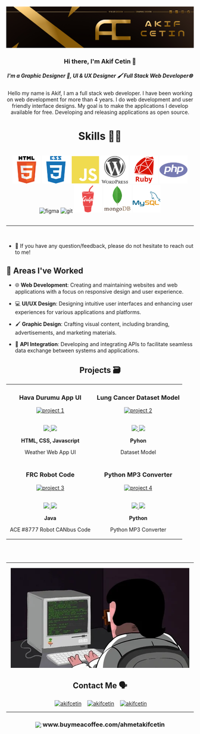 

<p align="center">
  <a href="https://www.github.com/ahmetakifcetin/" target="_blank" rel="noreferrer"><img src="./assets/banner.jpg" alt="my banner"></a>
</p>

<h3 align="center">
Hi there, I'm Akif Cetin 👋
</h3>


<h5 align="center">I'm a Graphic Designer 🎨, UI & UX Designer 🖌️ Full Stack Web Developer🌐</h5>

<p align="center">
Hello my name is Akif, I am a full stack web developer. I have been working on web development for more than 4 years. I do web development and user friendly interface designs. My goal is to make the applications I develop available for free. Developing and releasing applications as open source.
</p> 


<h1 align="center">Skills 🤹🏻</h1>

<div align="center">
                <br>
                    <div align="center" >  
                      <img src="https://raw.githubusercontent.com/devicons/devicon/master/icons/html5/html5-original-wordmark.svg" alt="html5" width="75" height="75"/> 
			<img src="https://raw.githubusercontent.com/devicons/devicon/1119b9f84c0290e0f0b38982099a2bd027a48bf1/icons/css3/css3-plain-wordmark.svg" alt="css3" width="75" height="75"/>
                      <img src="https://raw.githubusercontent.com/devicons/devicon/1119b9f84c0290e0f0b38982099a2bd027a48bf1/icons/javascript/javascript-plain.svg" alt="css3" width="75" height="75"/>
                      <img src="https://raw.githubusercontent.com/devicons/devicon/1119b9f84c0290e0f0b38982099a2bd027a48bf1/icons/wordpress/wordpress-plain-wordmark.svg" alt="css3" width="75" height="75"/>
                      <img src="https://raw.githubusercontent.com/devicons/devicon/1119b9f84c0290e0f0b38982099a2bd027a48bf1/icons/ruby/ruby-plain-wordmark.svg" alt="css3" width="75" height="75"/>
                      <img src="https://raw.githubusercontent.com/devicons/devicon/1119b9f84c0290e0f0b38982099a2bd027a48bf1/icons/php/php-plain.svg" alt="css3" width="75" height="75"/>
                      <img src="https://www.vectorlogo.zone/logos/figma/figma-icon.svg" alt="figma" width="75" height="75"/> 
                      <img src="https://www.vectorlogo.zone/logos/git-scm/git-scm-icon.svg" alt="git" width="75" height="75"/> 
                      <img src="https://raw.githubusercontent.com/devicons/devicon/master/icons/gulp/gulp-plain.svg" alt="gulp" width="75" height="75"/>
                      <img src="https://raw.githubusercontent.com/devicons/devicon/master/icons/mongodb/mongodb-original-wordmark.svg" alt="mongodb" width="75" height="75"/> 
                      <img src="https://raw.githubusercontent.com/devicons/devicon/master/icons/mysql/mysql-original-wordmark.svg" alt="mysql" width="75" height="75"/> 
                    </div>
</div>

<br>
<hr>
<br>


<p></p>

- 💬 If you have any question/feedback, please do not hesitate to reach out to me!

## 🌱 Areas I've Worked


- 🌐 **Web Development**: Creating and maintaining websites and web applications with a focus on responsive design and user experience.

- 💻 **UI/UX Design**: Designing intuitive user interfaces and enhancing user experiences for various applications and platforms.

- 🖌️ **Graphic Design**: Crafting visual content, including branding, advertisements, and marketing materials.

- 📩 **API Integration**: Developing and integrating APIs to facilitate seamless data exchange between systems and applications.

<h2 align="center">Projects 🗃️</h2>
<div align="center">
	<table>
		<tr>
			<td width="50%">
				<h3 align="center">Hava Durumu App UI</h3>
				<div align="center">  
					<a href='https://github.com/ahmetakifcetin/Hava-Durumu-App-UI' target="_blank">
						<img src="https://github.com/ahmetakifcetin/Hava-Durumu-App-UI/blob/main/assets/banner.png?raw=true" alt="project 1" height="100%" />
					</a>
					<br>
					<br>
					<p>
						<a href="https://github.com/ahmetakifcetin/Hava-Durumu-App-UI" target="_blank">
							<img src="https://img.shields.io/badge/Repo-lightgrey?style=for-the-badge&logo=github"/>
						</a>  
						<a href="https://ahmetakifcetin-eb015.web.app/" target="_blank">
              <img src="https://img.shields.io/badge/Live-lightgrey?style=for-the-badge&color=0892d0"/>
						</a>
					</p>
					<p><strong>HTML, CSS, Javascript</strong></p>
          <p>
						Weather Web App UI
					</p>
				</div>
			</td>
			<td width="50%">
				<h3 align="center">Lung Cancer Dataset Model</h3>
				<div align="center" >  
					<a href='https://github.com/ahmetakifcetin/lung-cancer-dataset-model' target="_blank">
						<img src="https://github.com/ahmetakifcetin/lung-cancer-dataset-model/raw/main/assets/banner.png" 
            alt="project 2" height="100%" />
					</a>
					<br>
					<br>
					<p>
						<a href="https://github.com/ahmetakifcetin/lung-cancer-dataset-model" target="_blank">
							<img src="https://img.shields.io/badge/Repo-lightgrey?style=for-the-badge&logo=github"/>
						</a>  
						<a href="https://github.com/ahmetakifcetin/lung-cancer-dataset-model" target="_blank">
							<img src="https://img.shields.io/badge/Live-lightgrey?style=for-the-badge&color=0892d0"/>
						</a>	
					</p>
					 <p><strong>Pyhon</strong></p>
					<p>Dataset Model</p>
				</div>
        </tr>
	    <tr>
            <td width="50%">
                <h3 align="center">FRC Robot Code</h3>
                <div align="center" >  
                    <a href='https://akifcetin.com' target="_blank">
                        <img src="https://github.com/ahmetakifcetin/safrantech-arcade-drive/raw/main/assets/banner.png" alt="project 3" height="100%" />
                    </a>
                    <br>
                    <br>
                    <p>
                        <a href="https://akifcetin.com" target="_blank">
							<img src="https://img.shields.io/badge/Repo-lightgrey?style=for-the-badge&logo=github"/>
						</a>  
						<a href="https://" target="_blank">
							<img src="https://img.shields.io/badge/Live-lightgrey?style=for-the-badge&color=0892d0"/>
						</a>
                    </p>
                    <p><strong>Java</strong></p>
		    <p>ACE #8777 Robot CANbus Code</p>
                </div>
            </td>
            <td width="50%">
                <h3 align="center">Python MP3 Converter</h3>
                <div align="center">  
                    <a href='https://github.com/ahmetakifcetin/Python-Donusturucu-Master' target="_blank">
                        <img src="https://github.com/ahmetakifcetin/Python-Donusturucu-Master/raw/main/assets/banner.png" alt="project 4" height="100%" />
                    </a>
                    <br>
                    <br>
                    <p>
                        <a href="https://github.com/ahmetakifcetin/Python-Donusturucu-Master" target="_blank">
							<img src="https://img.shields.io/badge/Repo-lightgrey?style=for-the-badge&logo=github"/>
						</a>  
						<a href="https://github.com/ahmetakifcetin/Python-Donusturucu-Master" target="_blank">
							<img src="https://img.shields.io/badge/Live-lightgrey?style=for-the-badge&color=0892d0"/>
						</a>	
                    </p>
                    <p><strong>Python</strong></p>
		    <p>Python MP3 Converter</p>
                </div>	
            </td>
        </tr>
	</table>
</div>
<br />
<br />
<hr>

<p align="center">
  <a href="https://www.github.com/ahmetakifcetin/" target="_blank" rel="noreferrer"><img src="./assets/giff.gif" alt="my banner"></a>
</p>


<h2 align="center">Contact Me 🗣️</h2>
<p align="center">
	&nbsp&nbsp&nbsp
	<a href="https://www.behance.net/ahmetakifetn" target="blank"><img align="center" src="https://raw.githubusercontent.com/rahuldkjain/github-profile-readme-generator/master/src/images/icons/Social/behance.svg" alt="akifcetin" height="30" width="40" /></a>&nbsp&nbsp&nbsp
<a href="https://linkedin.com/in/ahmetakifcetin" target="blank"><img align="center" src="https://raw.githubusercontent.com/rahuldkjain/github-profile-readme-generator/master/src/images/icons/Social/linked-in-alt.svg" alt="akifcetin" height="30" width="40" /></a>&nbsp&nbsp&nbsp
<a href="https://github.com/ahmetakifcetin/" target="blank"><img align="center" src="https://raw.githubusercontent.com/rahuldkjain/github-profile-readme-generator/master/src/images/icons/Social/github.svg" alt="akifcetin" height="30" width="40" /></a>&nbsp&nbsp&nbsp
</p>

<hr>


<h3 align="center">
<img align="center" src="https://play-lh.googleusercontent.com/aMb_Qiolzkq8OxtQZ3Af2j8Zsp-ZZcNetR9O4xSjxH94gMA5c5gpRVbpg-3f_0L7vlo"  width="32px"/> www.buymeacoffee.com/ahmetakifcetin
</h3> 

